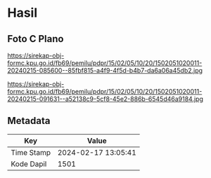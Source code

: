 # Hasil

## Foto C Plano

https://sirekap-obj-formc.kpu.go.id/fb69/pemilu/pdpr/15/02/05/10/20/1502051020011-20240215-085600--85fbf815-a4f9-4f5d-b4b7-da6a06a45db2.jpg

https://sirekap-obj-formc.kpu.go.id/fb69/pemilu/pdpr/15/02/05/10/20/1502051020011-20240215-091631--a52138c9-5cf8-45e2-886b-6545d46a9184.jpg


## Metadata

| Key        | Value               |
| ---------- | ------------------- |
| Time Stamp | 2024-02-17 13:05:41 |
| Kode Dapil | 1501                |



